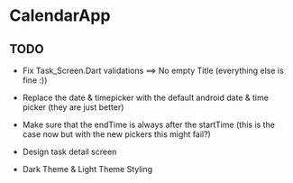 # CalendarApp

## TODO

- Fix Task_Screen.Dart validations ==> No empty Title (everything else is fine :))
- Replace the date & timepicker with the default android date & time picker (they are just better)
- Make sure that the endTime is always after the startTime (this is the case now but with the new pickers this might fail?)
- Design task detail screen

- Dark Theme & Light Theme Styling
